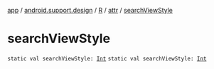 [app](../../../index.md) / [android.support.design](../../index.md) / [R](../index.md) / [attr](index.md) / [searchViewStyle](./search-view-style.md)

# searchViewStyle

`static val searchViewStyle: `[`Int`](https://kotlinlang.org/api/latest/jvm/stdlib/kotlin/-int/index.html)
`static val searchViewStyle: `[`Int`](https://kotlinlang.org/api/latest/jvm/stdlib/kotlin/-int/index.html)